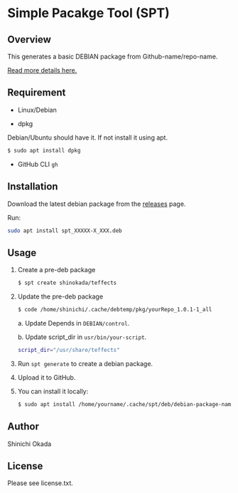 # Simple Pacakge Tool (SPT)

## Overview

This generates a basic DEBIAN package from Github-name/repo-name.

[Read more details here.](https://betterprogramming.pub/how-to-create-a-basic-debian-package-927be001ad80)

## Requirement

- Linux/Debian

- dpkg

Debian/Ubuntu should have it. If not install it using apt.

```sh
$ sudo apt install dpkg
```

- GitHub CLI `gh`

## Installation

Download the latest debian package from the [releases](https://github.com/shinokada/spt/releases) page.

Run:

```sh
sudo apt install spt_XXXXX-X_XXX.deb
```

## Usage

1. Create a pre-deb package

   ```sh
   $ spt create shinokada/teffects
   ```

2. Update the pre-deb package

   ```sh
   $ code /home/shinichi/.cache/debtemp/pkg/yourRepo_1.0.1-1_all
   ```

   a. Update Depends in `DEBIAN/control`.

   b. Update script_dir in `usr/bin/your-script`.

   ```bash
   script_dir="/usr/share/teffects"
   ```

3. Run `spt generate` to create a debian package.
4. Upload it to GitHub.
5. You can install it locally:

    ```sh
    $ sudo apt install /home/yourname/.cache/spt/deb/debian-package-name
    ```

## Author

Shinichi Okada

## License

Please see license.txt.
